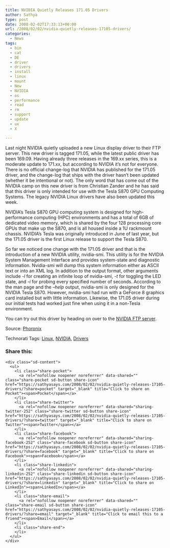 ```yaml
---
title: NVIDIA Quietly Releases 171.05 Drivers
author: Sathya
type: post
date: 2008-02-02T17:33:13+00:00
url: /2008/02/02/nvidia-quietly-releases-17105-drivers/
categories:
  - News
tags:
  - bin
  - cat
  - DE
  - driver
  - drivers
  - install
  - linux
  - mount
  - New
  - NVIDIA
  - os
  - performance
  - read
  - rm
  - support
  - update
  - ux
  - X

---
```

Last night NVIDIA quietly uploaded a new Linux display driver to their FTP server. This new driver is tagged 171.05, while the latest public driver has been 169.09. Having already three releases in the 169.xx series, this is a moderate update to 171.xx, but according to NVIDIA it&#8217;s not for everyone. There is no official change-log that NVIDIA has published for the 171.05 driver, and the change-log that ships with the driver hasn&#8217;t been updated (whether it be intentional or not). The only word that has come out of the NVIDIA camp on this new driver is from Christian Zander and he has said that this driver is only intended for use with the Tesla S870 GPU Computing Systems. The legacy NVIDIA Linux drivers have also been updated this week.
  
NVIDIA&#8217;s Tesla S870 GPU computing system is designed for high-performance computing (HPC) environments and has a total of 6GB of dedicated video memory, which is shared by the four 128 processing core GPUs that make up the S870, and is all housed inside a 1U rackmount chassis. NVIDIA&#8217;s Tesla was originally introduced in June of last year, but the 171.05 driver is the first Linux release to support the Tesla S870.
  
So far we noticed one change with the 171.05 driver and that is the introduction of a new NVIDIA utility, nvidia-smi. This utility is for the NVIDIA System Management Interface and provides system-state and diagnostic information. Nvidia-smi will dump this system information either as ASCII text or into an XML log. In addition to the output format, other arguments include _-l_ for creating an infinite loop of nvidia-smi, _-t_ for toggling the LED state, and _-i_ for probing every specified number of seconds. According to the man page and the _&#8211;help_ output, nvidia-smi is only designed for the NVIDIA Tesla S870. However, nvidia-smi had run with a GeForce 8 graphics card installed but with little information. Likewise, the 171.05 driver during our initial tests had worked just fine when using it in a non-Tesla environment.
  
You can try out this driver by heading on over to the <a href="ftp://download.nvidia.com/XFree86/Linux-x86/171.05/" target="_blank">NVIDIA FTP server</a>.

Source: [Phoronix][1]

Technorati Tags: <a href="http://technorati.com/tag/Linux" class="performancingtags" rel="tag">Linux</a>, <a href="http://technorati.com/tag/NVIDIA" class="performancingtags" rel="tag">NVIDIA</a>, <a href="http://technorati.com/tag/Drivers" class="performancingtags" rel="tag">Drivers</a>

<div class="sharedaddy sd-sharing-enabled">
  <div class="robots-nocontent sd-block sd-social sd-social-icon-text sd-sharing">
    <h3 class="sd-title">
      Share this:
    </h3>
    
    <div class="sd-content">
      <ul>
        <li class="share-pocket">
          <a rel="nofollow noopener noreferrer" data-shared="" class="share-pocket sd-button share-icon" href="https://sathyasays.com/2008/02/02/nvidia-quietly-releases-17105-drivers/?share=pocket" target="_blank" title="Click to share on Pocket"><span>Pocket</span></a>
        </li>
        <li class="share-twitter">
          <a rel="nofollow noopener noreferrer" data-shared="sharing-twitter-252" class="share-twitter sd-button share-icon" href="https://sathyasays.com/2008/02/02/nvidia-quietly-releases-17105-drivers/?share=twitter" target="_blank" title="Click to share on Twitter"><span>Twitter</span></a>
        </li>
        <li class="share-facebook">
          <a rel="nofollow noopener noreferrer" data-shared="sharing-facebook-252" class="share-facebook sd-button share-icon" href="https://sathyasays.com/2008/02/02/nvidia-quietly-releases-17105-drivers/?share=facebook" target="_blank" title="Click to share on Facebook"><span>Facebook</span></a>
        </li>
        <li class="share-linkedin">
          <a rel="nofollow noopener noreferrer" data-shared="sharing-linkedin-252" class="share-linkedin sd-button share-icon" href="https://sathyasays.com/2008/02/02/nvidia-quietly-releases-17105-drivers/?share=linkedin" target="_blank" title="Click to share on LinkedIn"><span>LinkedIn</span></a>
        </li>
        <li class="share-email">
          <a rel="nofollow noopener noreferrer" data-shared="" class="share-email sd-button share-icon" href="https://sathyasays.com/2008/02/02/nvidia-quietly-releases-17105-drivers/?share=email" target="_blank" title="Click to email this to a friend"><span>Email</span></a>
        </li>
        <li class="share-end">
        </li>
      </ul>
    </div>
  </div>
</div>

 [1]: http://www.phoronix.com/scan.php?page=article&item=987&num=1